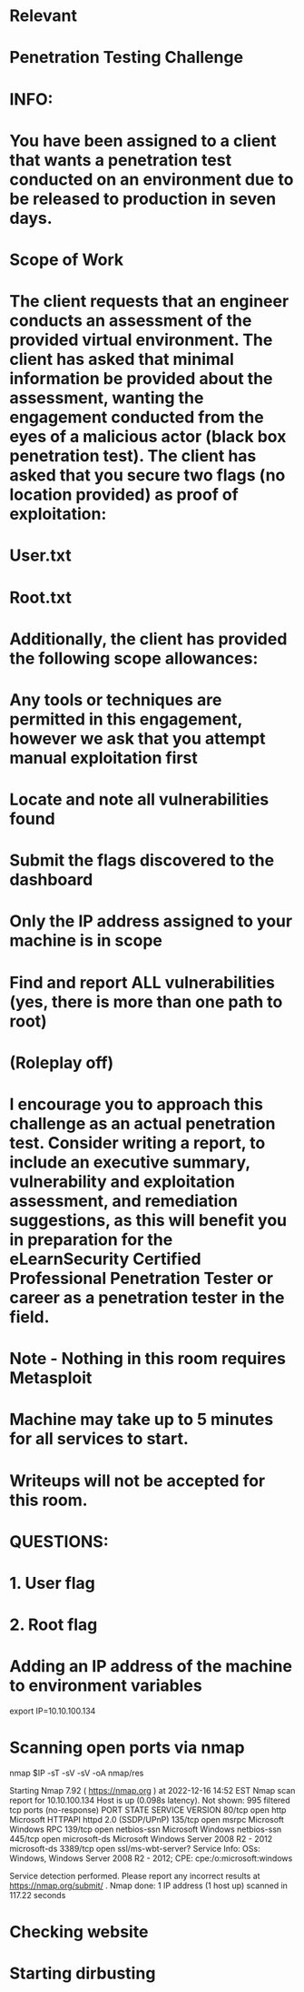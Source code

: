 # Relevant
# Penetration Testing Challenge
#
# INFO:
# You have been assigned to a client that wants a penetration test conducted on an environment due to be released to production in seven days. 
# 
# Scope of Work
#
# The client requests that an engineer conducts an assessment of the provided virtual environment. The client has asked that minimal information be provided about the assessment, wanting the engagement conducted from the eyes of a malicious actor (black box penetration test).  The client has asked that you secure two flags (no location provided) as proof of exploitation:
#
#     User.txt
#     Root.txt
#
# Additionally, the client has provided the following scope allowances:
#
#     Any tools or techniques are permitted in this engagement, however we ask that you attempt manual exploitation first
#     Locate and note all vulnerabilities found
#     Submit the flags discovered to the dashboard
#     Only the IP address assigned to your machine is in scope
#     Find and report ALL vulnerabilities (yes, there is more than one path to root)
#
# (Roleplay off)
# I encourage you to approach this challenge as an actual penetration test. Consider writing a report, to include an executive summary, vulnerability and exploitation assessment, and remediation suggestions, as this will benefit you in preparation for the eLearnSecurity Certified Professional Penetration Tester or career as a penetration tester in the field.
#
# Note - Nothing in this room requires Metasploit
#
# Machine may take up to 5 minutes for all services to start.
#
# **Writeups will not be accepted for this room.**
#
# QUESTIONS:
# 1. User flag
# 2. Root flag

# Adding an IP address of the machine to environment variables
export IP=10.10.100.134

# Scanning open ports via nmap
nmap $IP -sT -sV -sV -oA nmap/res

Starting Nmap 7.92 ( https://nmap.org ) at 2022-12-16 14:52 EST
Nmap scan report for 10.10.100.134
Host is up (0.098s latency).
Not shown: 995 filtered tcp ports (no-response)
PORT     STATE SERVICE            VERSION
80/tcp   open  http               Microsoft HTTPAPI httpd 2.0 (SSDP/UPnP)
135/tcp  open  msrpc              Microsoft Windows RPC
139/tcp  open  netbios-ssn        Microsoft Windows netbios-ssn
445/tcp  open  microsoft-ds       Microsoft Windows Server 2008 R2 - 2012 microsoft-ds
3389/tcp open  ssl/ms-wbt-server?
Service Info: OSs: Windows, Windows Server 2008 R2 - 2012; CPE: cpe:/o:microsoft:windows

Service detection performed. Please report any incorrect results at https://nmap.org/submit/ .
Nmap done: 1 IP address (1 host up) scanned in 117.22 seconds

# Checking website 
# Starting dirbusting

